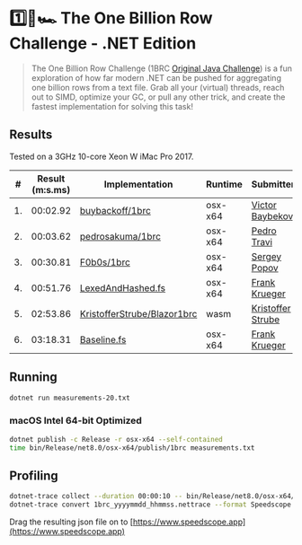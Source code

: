# 1️⃣🐝🏎️ The One Billion Row Challenge - .NET Edition

> The One Billion Row Challenge (1BRC [Original Java Challenge](https://github.com/gunnarmorling/1brc)) is a fun exploration of how far modern .NET can be pushed for aggregating one billion rows from a text file.
> Grab all your (virtual) threads, reach out to SIMD, optimize your GC, or pull any other trick, and create the fastest implementation for solving this task!

## Results

Tested on a 3GHz 10-core Xeon W iMac Pro 2017.

| # | Result (m:s.ms) | Implementation     | Runtime | Submitter     |
|---|-----------------|--------------------|-----|---------------|
| 1.| 00:02.92        | [buybackoff/1brc](https://github.com/buybackoff/1brc)| osx-x64| [Victor Baybekov](https://github.com/buybackoff)|
| 2.| 00:03.62        | [pedrosakuma/1brc](https://github.com/pedrosakuma/1brc)| osx-x64| [Pedro Travi](https://github.com/pedrosakuma)|
| 3.| 00:30.81        | [F0b0s/1brc](https://github.com/F0b0s/1brc)| osx-x64| [Sergey Popov](https://github.com/F0b0s)|
| 4.| 00:51.76        | [LexedAndHashed.fs](https://github.com/praeclarum/1brc/blob/main/LexedAndHashed.fs)| osx-x64| [Frank Krueger](https://github.com/praeclarum)|
| 5.| 02:53.86        | [KristofferStrube/Blazor1brc](https://github.com/KristofferStrube/Blazor1brc)| wasm| [Kristoffer Strube](https://github.com/KristofferStrube)|
| 6.| 03:18.31        | [Baseline.fs](https://github.com/praeclarum/1brc/blob/main/Baseline.fs)| osx-x64| [Frank Krueger](https://github.com/praeclarum)|

## Running

```bash
dotnet run measurements-20.txt
```

### macOS Intel 64-bit Optimized

```bash
dotnet publish -c Release -r osx-x64 --self-contained
time bin/Release/net8.0/osx-x64/publish/1brc measurements.txt
```

## Profiling

```bash
dotnet-trace collect --duration 00:00:10 -- bin/Release/net8.0/osx-x64/publish/1brc measurements.txt
dotnet-trace convert 1brc_yyyymmdd_hhmmss.nettrace --format Speedscope
```

Drag the resulting json file on to [https://www.speedscope.app](https://www.speedscope.app)
